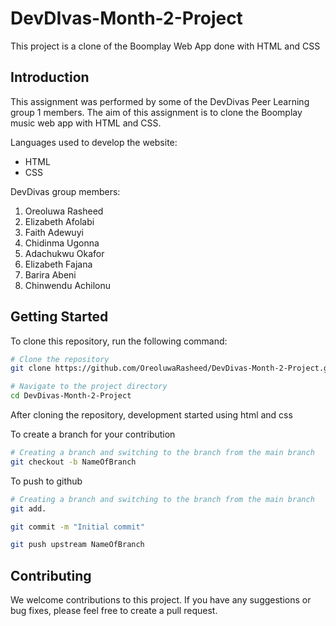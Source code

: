 # DevDIvas-Month-2-Project
This project is a clone of the Boomplay Web App done with HTML and CSS


## Introduction

This assignment was performed by some of the DevDivas Peer Learning group 1 members. The aim of this assignment is to clone the Boomplay music web app with HTML and CSS.

Languages used to develop the website:

- HTML
- CSS

DevDivas group members:

1. Oreoluwa Rasheed
2. Elizabeth Afolabi
3. Faith Adewuyi
4. Chidinma Ugonna
5. Adachukwu Okafor
6. Elizabeth Fajana
7. Barira Abeni
8. Chinwendu Achilonu


## Getting Started

To clone this repository, run the following command:

```bash
# Clone the repository
git clone https://github.com/OreoluwaRasheed/DevDivas-Month-2-Project.git

# Navigate to the project directory
cd DevDivas-Month-2-Project
```

After cloning the repository, development started using html and css

To create a branch for your contribution
```bash
# Creating a branch and switching to the branch from the main branch
git checkout -b NameOfBranch
```

To push to github
```bash
# Creating a branch and switching to the branch from the main branch
git add.

git commit -m "Initial commit"

git push upstream NameOfBranch
```

## Contributing

We welcome contributions to this project. If you have any suggestions or bug fixes, please feel free to create a pull request.
